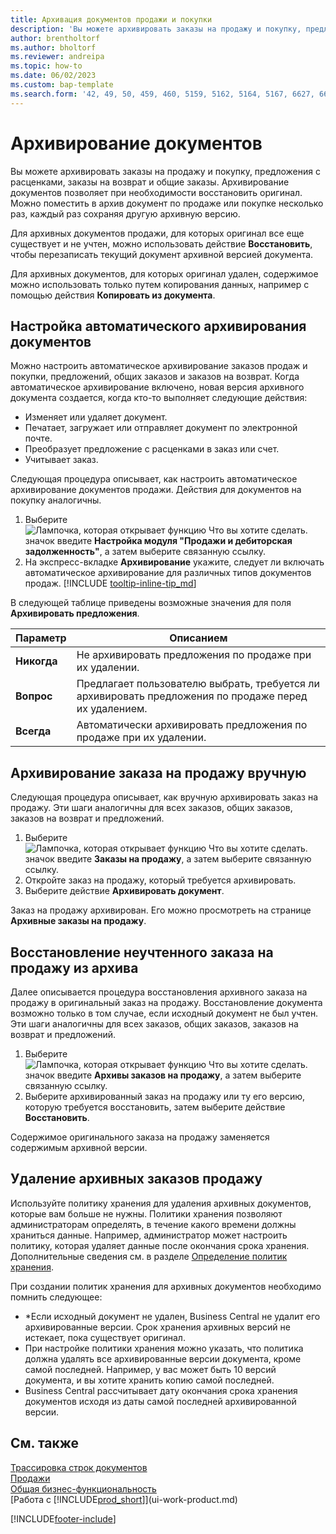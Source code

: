 ```yaml
---
title: Архивация документов продажи и покупки
description: 'Вы можете архивировать заказы на продажу и покупку, предложения с расценками, заказы на возврат и общие заказы, а также при необходимости восстанавливать оригиналы.'
author: brentholtorf
ms.author: bholtorf
ms.reviewer: andreipa
ms.topic: how-to
ms.date: 06/02/2023
ms.custom: bap-template
ms.search.form: '42, 49, 50, 459, 460, 5159, 5162, 5164, 5167, 6627, 6630, 6644, 9305, 9306, 9346, 9347, 9348, 9349'
---
```

# Архивирование документов

Вы можете архивировать заказы на продажу и покупку, предложения с расценками, заказы на возврат и общие заказы. Архивирование документов позволяет при необходимости восстановить оригинал. Можно поместить в архив документ по продаже или покупке несколько раз, каждый раз сохраняя другую архивную версию.

Для архивных документов продажи, для которых оригинал все еще существует и не учтен, можно использовать действие **Восстановить**, чтобы перезаписать текущий документ архивной версией документа.

Для архивных документов, для которых оригинал удален, содержимое можно использовать только путем копирования данных, например с помощью действия **Копировать из документа**.  

## Настройка автоматического архивирования документов

Можно настроить автоматическое архивирование заказов продаж и покупки, предложений, общих заказов и заказов на возврат. Когда автоматическое архивирование включено, новая версия архивного документа создается, когда кто-то выполняет следующие действия:

* Изменяет или удаляет документ.
* Печатает, загружает или отправляет документ по электронной почте.
* Преобразует предложение с расценками в заказ или счет.
* Учитывает заказ.

Следующая процедура описывает, как настроить автоматическое архивирование документов продажи. Действия для документов на покупку аналогичны.

1. Выберите ![Лампочка, которая открывает функцию Что вы хотите сделать.](media/ui-search/search_small.png "Что вы хотите сделать") значок введите **Настройка модуля "Продажи и дебиторская задолженность"**, а затем выберите связанную ссылку.
2. На экспресс-вкладке **Архивирование** укажите, следует ли включать автоматическое архивирование для различных типов документов продаж. [!INCLUDE [tooltip-inline-tip_md](includes/tooltip-inline-tip_md.md)]

В следующей таблице приведены возможные значения для поля **Архивировать предложения**.

|Параметр|Описанием|
|------|-----------|
|**Никогда**| Не архивировать предложения по продаже при их удалении.|
|**Вопрос**|Предлагает пользователю выбрать, требуется ли архивировать предложения по продаже перед их удалением.|
|**Всегда**|Автоматически архивировать предложения по продаже при их удалении.|

## Архивирование заказа на продажу вручную

Следующая процедура описывает, как вручную архивировать заказ на продажу. Эти шаги аналогичны для всех заказов, общих заказов, заказов на возврат и предложений.

1. Выберите ![Лампочка, которая открывает функцию Что вы хотите сделать.](media/ui-search/search_small.png "Что вы хотите сделать") значок введите **Заказы на продажу**, а затем выберите связанную ссылку.  
2. Откройте заказ на продажу, который требуется архивировать.  
3. Выберите действие **Архивировать документ**.

Заказ на продажу архивирован. Его можно просмотреть на странице **Архивные заказы на продажу**.

## Восстановление неучтенного заказа на продажу из архива

Далее описывается процедура восстановления архивного заказа на продажу в оригинальный заказ на продажу. Восстановление документа возможно только в том случае, если исходный документ не был учтен. Эти шаги аналогичны для всех заказов, общих заказов, заказов на возврат и предложений.

1. Выберите ![Лампочка, которая открывает функцию Что вы хотите сделать.](media/ui-search/search_small.png "Что вы хотите сделать") значок введите **Архивы заказов на продажу**, а затем выберите связанную ссылку.
2. Выберите архивированный заказ на продажу или ту его версию, которую требуется восстановить, затем выберите действие **Восстановить**.  

Содержимое оригинального заказа на продажу заменяется содержимым архивной версии.

## Удаление архивных заказов продажу

Используйте политику хранения для удаления архивных документов, которые вам больше не нужны. Политики хранения позволяют администраторам определять, в течение какого времени должны храниться данные. Например, администратор может настроить политику, которая удаляет данные после окончания срока хранения. Дополнительные сведения см. в разделе [Определение политик хранения](admin-data-retention-policies.md).

При создании политик хранения для архивных документов необходимо помнить следующее:

* *Если исходный документ не удален, Business Central не удалит его архивированные версии. Срок хранения архивных версий не истекает, пока существует оригинал.
* При настройке политики хранения можно указать, что политика должна удалять все архивированные версии документа, кроме самой последней. Например, у вас может быть 10 версий документа, и вы хотите хранить копию самой последней. 
* Business Central рассчитывает дату окончания срока хранения документов исходя из даты самой последней архивированной версии.

## См. также

[Трассировка строк документов](across-how-to-track-document-lines.md)  
[Продажи](sales-manage-sales.md)  
[Общая бизнес-функциональность](ui-across-business-areas.md)  
[Работа с [!INCLUDE[prod_short](includes/prod_short.md)]](ui-work-product.md)

[!INCLUDE[footer-include](includes/footer-banner.md)]
